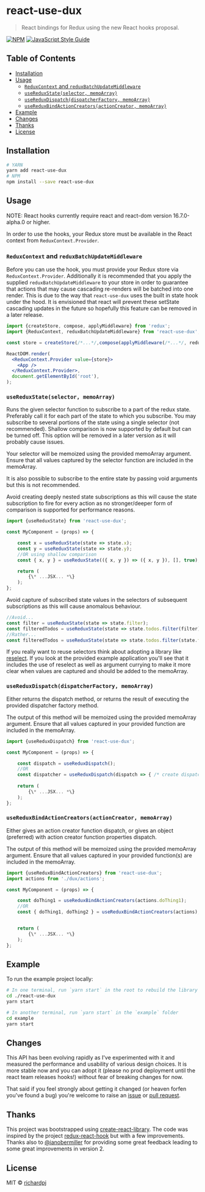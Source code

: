# react-use-dux

> React bindings for Redux using the new React hooks proposal.

[![NPM](https://img.shields.io/npm/v/react-use-dux.svg)](https://www.npmjs.com/package/react-use-dux) [![JavaScript Style Guide](https://img.shields.io/badge/code_style-standard-brightgreen.svg)](https://standardjs.com)

## Table of Contents

* [Installation](#installation)
* [Usage](#usage)
  * [`ReduxContext` and `reduxBatchUpdateMiddleware`](#reduxcontext-and-reduxbatchupdatemiddleware)
  * [`useReduxState(selector, memoArray)`](#usereduxstateselector-memoarray)
  * [`useReduxDispatch(dispatcherFactory, memoArray)`](#usereduxdispatchdispatcherfactory-memoarray)
  * [`useReduxBindActionCreators(actionCreator, memoArray)`](#usereduxbindactioncreatorsactioncreator-memoarray)
* [Example](#example)
* [Changes](#changes)
* [Thanks](#thanks)
* [License](#license)

## Installation

```bash
# YARN
yarn add react-use-dux
# NPM
npm install --save react-use-dux
```
## Usage

NOTE: React hooks currently require react and react-dom version 16.7.0-alpha.0 or higher.

In order to use the hooks, your Redux store must be available in the React context from `ReduxContext.Provider`.

### `ReduxContext` and `reduxBatchUpdateMiddleware`

Before you can use the hook, you must provide your Redux store via `ReduxContext.Provider`. Additionally it is recommended that you apply the supplied `reduxBatchUpdateMiddleware` to your store in order to guarantee that actions that may cause cascading re-renders will be batched into one render. This is due to the way that `react-use-dux` uses the built in state hook under the hood. It is envisioned that react will prevent these setState cascading updates in the future so hopefully this feature can be removed in a later release.

```jsx
import {createStore, compose, applyMiddleware} from 'redux';
import {ReduxContext, reduxBatchUpdateMiddleware} from 'react-use-dux';

const store = createStore(/*...*/,compose(applyMiddleware(/*...*/, reduxBatchUpdateMiddleware)));

ReactDOM.render(
  <ReduxContext.Provider value={store}>
    <App />
  </ReduxContext.Provider>,
  document.getElementById('root'),
);
```

### `useReduxState(selector, memoArray)`

Runs the given selector function to subscribe to a part of the redux state. Preferably call it for each part of the state to which you subscribe. You may subscribe to several portions of the state using a single selector (not recommended). Shallow comparison is now supported by default but can be turned off. This option will be removed in a later version as it will probably cause issues.

Your selector will be memoized using the provided memoArray argument. Ensure that all values captured by the selector function are included in the memoArray.

It is also possible to subscribe to the entire state by passing void arguments but this is not recommended.

Avoid creating deeply nested state subscriptions as this will cause the state subscription to fire for every action as no stronger/deeper form of comparison is supported for performance reasons.
```js
import {useReduxState} from 'react-use-dux';

const MyComponent = (props) => {

    const x = useReduxState(state => state.x);
    const y = useReduxState(state => state.y);
    //OR using shallow comparison
    const { x, y } = useReduxState(({ x, y }) => ({ x, y }), [], true);

    return (
        {\* ...JSX... *\}
    );
};
``` 
Avoid capture of subscribed state values in the selectors of subsequent subscriptions as this will cause anomalous behaviour.
```js
//Avoid...
const filter = useReduxState(state => state.filter);
const filteredTodos = useReduxState(state => state.todos.filter(filter), [filter]); //fail sauce.
//Rather...
const filteredTodos = useReduxState(state => state.todos.filter(state.filter));
```
If you really want to reuse selectors think about adopting a library like [reselect](https://github.com/reduxjs/reselect). If you look at the provided example application you'll see that it includes the use of reselect as well as argument currying to make it more clear when values are captured and should be added to the memoArray.

### `useReduxDispatch(dispatcherFactory, memoArray)`

Either returns the dispatch method, or returns the result of executing the provided dispatcher factory method.

The output of this method will be memoized using the provided memoArray argument. Ensure that all values captured in your provided function are included in the memoArray.
```js
import {useReduxDispatch} from 'react-use-dux';

const MyComponent = (props) => {

    const dispatch = useReduxDispatch();
    //OR
    const dispatcher = useReduxDispatch(dispatch => { /* create dispatcher */ });
    
    return (
        {\* ...JSX... *\}
    );
};
```
### `useReduxBindActionCreators(actionCreator, memoArray)`

Either gives an action creator function dispatch, or gives an object (preferred) with action creator function properties dispatch.

The output of this method will be memoized using the provided memoArray argument. Ensure that all values captured in your provided function(s) are included in the memoArray.
```js
import {useReduxBindActionCreators} from 'react-use-dux';
import actions from './dux/actions';

const MyComponent = (props) => {

    const doThing1 = useReduxBindActionCreators(actions.doThing1);
    //OR
    const { doThing1, doThing2 } = useReduxBindActionCreators(actions);


    return (
        {\* ...JSX... *\}
    );
};
```
## Example

To run the example project locally:

```bash
# In one terminal, run `yarn start` in the root to rebuild the library itself
cd ./react-use-dux
yarn start

# In another terminal, run `yarn start` in the `example` folder
cd example
yarn start
```
## Changes

This API has been evolving rapidly as I've experimented with it and measured the performance and usability of various design choices. It is more stable now and you can adopt it (please no prod deployment until the react team releases hooks!) without fear of breaking changes for now.

That said if you feel strongly about getting it changed (or heaven forfen you've found a bug) you're welcome to raise an [issue](https://github.com/richardpj/react-use-dux/issues) or [pull request](https://github.com/richardpj/react-use-dux/pulls).

## Thanks

This project was bootstrapped using [create-react-library](https://github.com/transitive-bullshit/create-react-library). The code was inspired by the project [redux-react-hook](https://github.com/facebookincubator/redux-react-hook) but with a few improvements. Thanks also to [@ianobermiller](https://github.com/ianobermiller) for providing some great feedback leading to some great improvements in version 2.

## License

MIT © [richardpj](https://github.com/richardpj)
